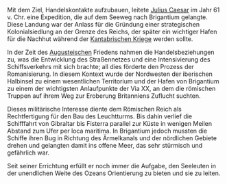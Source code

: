 Mit dem Ziel, Handelskontakte aufzubauen, leitete [Julius Caesar](http://de.wikipedia.org/wiki/Gaius_Iulius_Caesar) im Jahr 61 v. Chr. eine Expedition, die auf dem Seeweg nach Brigantium gelangte. Diese Landung war der Anlass für die Gründung einer strategischen Kolonialsiedlung an der Grenze des Reichs, der später ein wichtiger Hafen für die Nachhut während der [Kantabrischen Kriege](http://de.wikipedia.org/wiki/Kantabrischer_Krieg) werden sollte.

In der Zeit des [Augusteischen](http://de.wikipedia.org/wiki/Augustus) Friedens nahmen die Handelsbeziehungen zu, was die Entwicklung des Straßennetzes und eine Intensivierung des Schiffsverkehrs mit sich brachte; all dies förderte den Prozess der Romanisierung. In diesem Kontext wurde der Nordwesten der iberischen Halbinsel zu einem wesentlichen Territorium und der Hafen von Brigantium zu einem der wichtigsten Anlaufpunkte der Via XX, an dem die römischen Truppen auf ihrem Weg zur Eroberung Britanniens Zuflucht suchten.

Dieses militärische Interesse diente dem Römischen Reich als Rechtfertigung für den Bau des Leuchtturms. Bis dahin verlief die Schifffahrt von Gibraltar bis Fisterra parallel zur Küste in wenigen Meilen Abstand zum Ufer per loca maritima. In Brigantium jedoch mussten die Schiffe ihren Bug in Richtung des Ärmelkanals und der nördlichen Gebiete drehen und gelangten damit ins offene Meer, das sehr stürmisch und gefährlich war.

Seit seiner Errichtung erfüllt er noch immer die Aufgabe, den Seeleuten in der unendlichen Weite des Ozeans Orientierung zu bieten und sie zu leiten.
